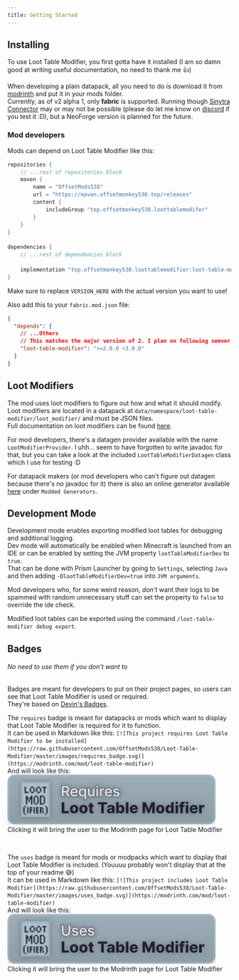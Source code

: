 ```yaml
---
title: Getting Started
---
```


## Installing
To use Loot Table Modifier, you first gotta have it installed (I am so damn good at writing useful documentation, no need to thank me 👍)

When developing a plain datapack, all you need to do is download it from [modrinth](https://modrinth.com/mod/loot-table-modifier) and put it in your mods folder.  
Currently, as of v2 alpha 1, only **fabric** is supported. Running though [Sinytra Connector](https://modrinth.com/mod/connector) may or may not be possible (please do let me know on [discord](https://discord.offsetmonkey538.top) if you test it :D), but a NeoForge version is planned for the future.

### Mod developers
Mods can depend on Loot Table Modifier like this:
```groovy
repositories {
    // ...rest of repositories block
    maven {
        name = "OffsetMods538"
        url = "https://maven.offsetmonkey538.top/releases"
        content {
            includeGroup "top.offsetmonkey538.loottablemodifer"
        }
    }
}

dependencies {
    // ...rest of dependencies block
    
    implementation "top.offsetmonkey538.loottablemodifier:loot-table-modifier:VERSION_HERE"
}
```
Make sure to replace `VERSION_HERE` with the actual version you want to use!

Also add this to your `fabric.mod.json` file:
```json
{
  "depends": {
    // ...Others
    // This matches the major version of 2. I plan on following semver for future releases so it should be safe to depend on this.
    "loot-table-modifier": ">=2.0.0 <3.0.0"
  }
}
```


## Loot Modifiers

The mod uses loot modifiers to figure out how and what it should modify. Loot modifiers are located in a datapack at `data/namespace/loot-table-modifier/loot_modifier/` and must be JSON files.  
Full documentation on loot modifiers can be found [here](/reference/loot_modifier).

For mod developers, there's a datagen provider available with the name `LootModifierProvider`. I uhh... seem to have forgotten to write javadoc for that, but you can take a look at the included `LootTableModifierDatagen` class which I use for testing :D

For datapack makers (or mod developers who can't figure out datagen because there's no javadoc for it) there is also an online generator available [here](https://misode-itd7xiyf1-misodes-projects.vercel.app/) under `Modded Generators`.

## Development Mode

Development mode enables exporting modified loot tables for debugging and additional logging.  
Dev mode will automatically be enabled when Minecraft is launched from an IDE or can be enabled by setting the JVM property `lootTableModifierDev` to `true`.  
That can be done with Prism Launcher by going to `Settings`, selecting `Java` and then adding `-DlootTableModifierDev=true` into `JVM arguments`.

Mod developers who, for some weird reason, *don't* want their logs to be spammed with random unnecessary stuff can set the property to `false` to override the ide check.

Modified loot tables can be exported using the command `/loot-table-modifier debug export`.

## Badges
###### No need to use them if you don't want to
Badges are meant for developers to put on their project pages, so users can see that Loot Table Modifier is used or required.  
They're based on [Devin's Badges](https://github.com/intergrav/devins-badges).

The `requires` badge is meant for datapacks or mods which want to display that Loot Table Modifier is required for it to function.  
It can be used in Markdown like this: `[![This project requires Loot Table Modifier to be installed](https://raw.githubusercontent.com/OffsetMods538/Loot-Table-Modifier/master/images/requires_badge.svg)](https://modrinth.com/mod/loot-table-modifier)`  
And will look like this:  
[![This project requires Loot Table Modifier to be installed](https://raw.githubusercontent.com/OffsetMods538/Loot-Table-Modifier/master/images/requires_badge.svg)](https://modrinth.com/mod/loot-table-modifier)  
Clicking it will bring the user to the Modrinth page for Loot Table Modifier

<br>

The `uses` badge is meant for mods or modpacks which want to display that Loot Table Modifier is included. (Youuuu probably won't display that at the top of your readme 😅)  
It can be used in Markdown like this: `[![This project includes Loot Table Modifier](https://raw.githubusercontent.com/OffsetMods538/Loot-Table-Modifier/master/images/uses_badge.svg)](https://modrinth.com/mod/loot-table-modifier)`  
And will look like this:  
[![This project includes Loot Table Modifier](https://raw.githubusercontent.com/OffsetMods538/Loot-Table-Modifier/master/images/uses_badge.svg)](https://modrinth.com/mod/loot-table-modifier)  
Clicking it will bring the user to the Modrinth page for Loot Table Modifier
